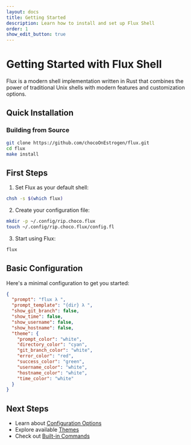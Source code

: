 ```yaml
---
layout: docs
title: Getting Started
description: Learn how to install and set up Flux Shell
order: 1
show_edit_button: true
---
```


# Getting Started with Flux Shell

Flux is a modern shell implementation written in Rust that combines the power of traditional Unix shells with modern features and customization options.

## Quick Installation

### Building from Source
```bash
git clone https://github.com/chocoOnEstrogen/flux.git
cd flux
make install
```

## First Steps

1. Set Flux as your default shell:
```bash
chsh -s $(which flux)
```

2. Create your configuration file:
```bash
mkdir -p ~/.config/rip.choco.flux
touch ~/.config/rip.choco.flux/config.fl
```

3. Start using Flux:
```bash
flux
```

## Basic Configuration

Here's a minimal configuration to get you started:

```json
{
  "prompt": "flux λ ",
  "prompt_template": "{dir} λ ",
  "show_git_branch": false,
  "show_time": false,
  "show_username": false,
  "show_hostname": false,
  "theme": {
    "prompt_color": "white",
    "directory_color": "cyan",
    "git_branch_color": "white",
    "error_color": "red",
    "success_color": "green",
    "username_color": "white",
    "hostname_color": "white",
    "time_color": "white"
  }
}
```

## Next Steps

- Learn about [Configuration Options](/docs/configuration)
- Explore available [Themes](/docs/themes)
- Check out [Built-in Commands](/docs/commands) 
